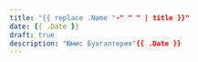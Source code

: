 ```yaml
---
title: "{{ replace .Name "-" " " | title }}"
date: {{ .Date }}
draft: true
description: "Юмис Бухгалтерия"{{ .Date }}
---
```


